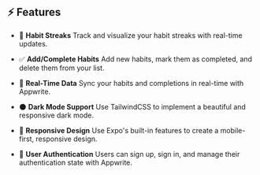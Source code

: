 

## ⚡️ Features

* 🏅 **Habit Streaks**
  Track and visualize your habit streaks with real-time updates.
  
* ✅ **Add/Complete Habits**
  Add new habits, mark them as completed, and delete them from your list.

* 🔄 **Real-Time Data**
  Sync your habits and completions in real-time with Appwrite.

* 🌑 **Dark Mode Support**
  Use TailwindCSS to implement a beautiful and responsive dark mode.

* 📱 **Responsive Design**
  Use Expo's built-in features to create a mobile-first, responsive design.

* 🚀 **User Authentication**
  Users can sign up, sign in, and manage their authentication state with Appwrite.



